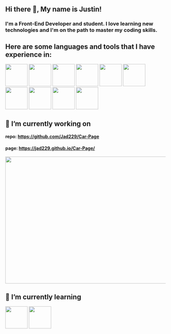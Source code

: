 ## Hi there 👋, My name is Justin!

### I'm a Front-End Developer and student. I love learning new technologies and I'm on the path to master my coding skills.

## Here are some languages and tools that I have experience in:

<p>
  <img src="https://user-images.githubusercontent.com/76543236/197657329-133d4421-4618-4fc9-b2f4-6ec7999ed698.png" width="70" height="70"> 
  <img src="https://user-images.githubusercontent.com/76543236/197658500-a4855598-a514-42c5-820e-46c93f4c76e6.png" width="70" height="70">
  <img src="https://user-images.githubusercontent.com/76543236/197658497-7bc37e0e-3825-4ba9-af3c-a1d731dcc111.png" width="70" height="70">
  <img src="https://user-images.githubusercontent.com/76543236/197658495-1239055b-9a14-4483-a6e8-43cc0c93493c.png" width="70" height="70">
  <img src="https://user-images.githubusercontent.com/76543236/197659294-e61a0b48-8230-41b3-8305-c2bf22b6f208.svg" width="70" height="70">
  <img src="https://user-images.githubusercontent.com/76543236/197659295-3ecfef6c-1ca5-48c8-8f2b-53191f426610.svg" width="70" height="70">
  <img src="https://user-images.githubusercontent.com/76543236/197659296-b70cceff-5ae8-4c13-8f87-0299bc91c3b1.svg" width="70" height="70">
  <img src="https://user-images.githubusercontent.com/76543236/197658499-f2d94f4c-8022-433f-b4a7-b00437780da9.png" width="70" height="70">
  <img src="https://user-images.githubusercontent.com/76543236/197658502-5768895d-c41a-49b7-b1ad-5f4a8d48ef3b.svg" width="70" height="70">
  <img src="https://user-images.githubusercontent.com/76543236/197658503-74dec6cf-c08a-4405-8fd3-c567a8373eeb.svg" width="70" height="70">
 </p>

## 🔭 I’m currently working on 

#### repo: https://github.com/Jad229/Car-Page
#### page: https://jad229.github.io/Car-Page/

<img src="https://user-images.githubusercontent.com/76543236/197660466-cfa59be3-57f3-4f1a-a6af-af491de909a0.png" width="600" height="400">

## 🌱 I’m currently learning
<p>
  <img src="https://user-images.githubusercontent.com/76543236/197661163-29b170c4-5595-4677-97d1-24fcc87345ce.svg" width="70" height="70">
  <img src="https://user-images.githubusercontent.com/76543236/197661164-ffdbad54-196f-4eca-a884-35b35659f220.svg" width="70" height="70">
</p>
<!--
**Jad229/Jad229** is a ✨ _special_ ✨ repository because its `README.md` (this file) appears on your GitHub profile.

Here are some ideas to get you started:

- 🔭 I’m currently working on ...
- 🌱 I’m currently learning ...
- 👯 I’m looking to collaborate on ...
- 🤔 I’m looking for help with ...
- 💬 Ask me about ...
- 📫 How to reach me: ...
- 😄 Pronouns: ...
- ⚡ Fun fact: ...
-->
